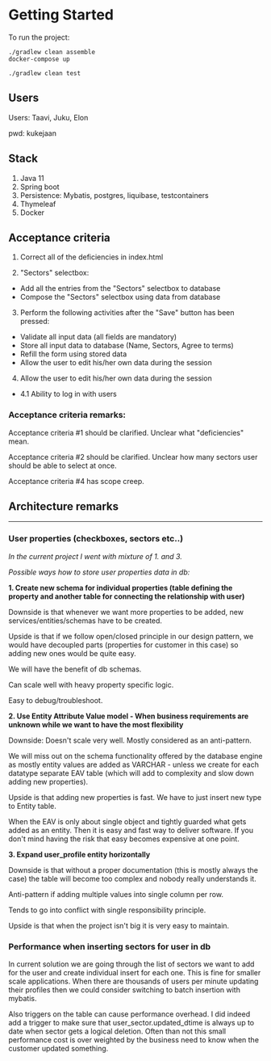 # Getting Started
To run the project:
````
./gradlew clean assemble
docker-compose up
````

````
./gradlew clean test
````

## Users

Users: Taavi, Juku, Elon

pwd: kukejaan

## Stack
1) Java 11
2) Spring boot
3) Persistence: Mybatis, postgres, liquibase, testcontainers
4) Thymeleaf
5) Docker

## Acceptance criteria
1. Correct all of the deficiencies in index.html

2. "Sectors" selectbox:
* Add all the entries from the "Sectors" selectbox to database
* Compose the "Sectors" selectbox using data from database

3. Perform the following activities after the "Save" button has been pressed:

* Validate all input data (all fields are mandatory)
* Store all input data to database (Name, Sectors, Agree to terms)
* Refill the form using stored data
* Allow the user to edit his/her own data during the session

4. Allow the user to edit his/her own data during the session
* 4.1 Ability to log in with users
   
### Acceptance criteria remarks:
Acceptance criteria #1 should be clarified. Unclear what "deficiencies" mean.

Acceptance criteria #2 should be clarified. Unclear how many sectors user should be able to select at once.

Acceptance criteria #4 has scope creep.


## Architecture remarks

---
### User properties (checkboxes, sectors etc..)
_In the current project I went with mixture of 1. and 3._

_Possible ways how to store user properties  data in db:_

**1. Create new schema for individual properties (table defining the property and another table for connecting the relationship with user)**

Downside is that whenever we want more properties to be added, new services/entities/schemas have to be created.

Upside is that if we follow open/closed principle in our design pattern, we would have decoupled parts (properties for customer in this case) so adding new ones would be quite easy. 

We will have the benefit of db schemas.

Can scale well with heavy property specific logic.

Easy to debug/troubleshoot.

**2. Use Entity Attribute Value model - When business requirements are unknown while we want to have the most flexibility**

Downside:
Doesn't scale very well. Mostly considered as an anti-pattern. 

We will miss out on the schema functionality offered by the database engine as mostly entity values are added as VARCHAR - unless we create for each datatype separate EAV table (which will add to complexity and slow down adding new properties).

Upside is that adding new properties is fast. We have to just insert new type to Entity table.

When the EAV is only about single object and tightly guarded what gets added as an entity. Then it is easy and fast way to deliver software. If you don't mind having the risk that easy becomes expensive at one point.

**3. Expand user_profile entity horizontally**

Downside is that without a proper documentation (this is mostly always the case) the table will become too complex and nobody really understands it. 

Anti-pattern if adding multiple values into single column per row. 

Tends to go into conflict with single responsibility principle.

Upside is that when the project isn't big it is very easy to maintain.

### Performance when inserting sectors for user in db
In current solution we are going through the list of sectors we want to add for the user and create individual insert for each one. This is fine for smaller scale applications. When there are thousands of users per minute updating their profiles then we could consider switching to batch insertion with mybatis. 

Also triggers on the table can cause performance overhead. I did indeed add a trigger to make sure that user_sector.updated_dtime is always up to date when sector gets a logical deletion. Often than not this small performance cost is over weighted by the business need to know when the customer updated something.
